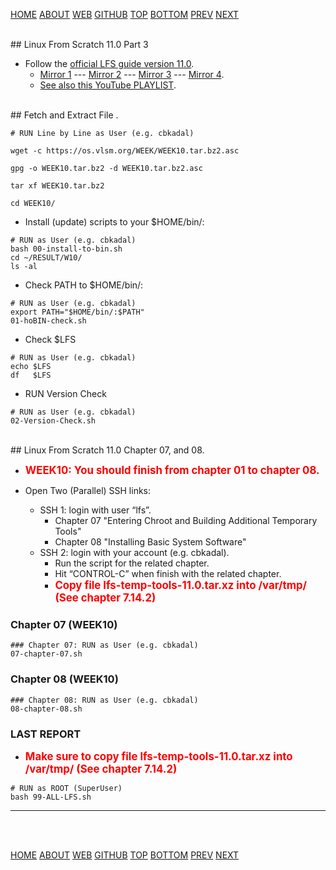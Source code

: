 ---
---

[HOME](index.md)
[ABOUT](README.md)
[WEB](https://osp4diss.vlsm.org/)
[GITHUB](https://github.com/os2xx/osp4diss)
[TOP](#)
[BOTTOM](#endofpage)
[PREV](index.md#idx0709)
[NEXT](index.md#idx0709)

<br id="idx00">
## Linux From Scratch 11.0 Part 3

* Follow the [official LFS guide version 11.0](https://www.linuxfromscratch.org/lfs/view/11.0/).
  * [Mirror 1](https://lfs.mirror.fileplanet.com/lfs/view/11.0/) ---
    [Mirror 2](https://lfs.mirrors.hoobly.com/lfs/view/11.0/) ---
    [Mirror 3](http://lfs.mirror.jaleco.com/lfs/view/11.0/) ---
    [Mirror 4](http://lfs.mirror.jaleco.com/lfs/view/11.0/).
  * [See also this YouTube PLAYLIST](https://www.youtube.com/playlist?list=PLyc5xVO2uDsDK5_zewRXYOZA0cyjwcboE).

<br id="idx01">
## Fetch and Extract File <https://os.vlsm.org/WEEK/WEEK10.tar.bz2.asc>.

```
# RUN Line by Line as User (e.g. cbkadal)

wget -c https://os.vlsm.org/WEEK/WEEK10.tar.bz2.asc

gpg -o WEEK10.tar.bz2 -d WEEK10.tar.bz2.asc

tar xf WEEK10.tar.bz2

cd WEEK10/

```

* Install (update) scripts to your $HOME/bin/:

```
# RUN as User (e.g. cbkadal)
bash 00-install-to-bin.sh
cd ~/RESULT/W10/
ls -al

```
* Check PATH to $HOME/bin/:

```
# RUN as User (e.g. cbkadal)
export PATH="$HOME/bin/:$PATH"
01-hoBIN-check.sh

```
* Check $LFS

```
# RUN as User (e.g. cbkadal)
echo $LFS
df   $LFS

```

* RUN Version Check

```
# RUN as User (e.g. cbkadal)
02-Version-Check.sh

```

<br id="idx02">
## Linux From Scratch 11.0 Chapter 07, and 08.

* <span style="color:red; font-weight:bold; font-size:larger;">
  WEEK10:
  You should finish from chapter 01 to chapter 08.
  </span>

* Open Two (Parallel) SSH links:
  * SSH 1: login with user “lfs”.
    * Chapter 07 "Entering Chroot and Building Additional Temporary Tools"
    * Chapter 08 "Installing Basic System Software"
  * SSH 2: login with your account (e.g. cbkadal).
    * Run the script for the related chapter.
    * Hit “CONTROL-C” when finish with the related chapter.
    * <span style="color:red; font-weight:bold; font-size:larger;">
      Copy file lfs-temp-tools-11.0.tar.xz into /var/tmp/ (See chapter 7.14.2)
      </span>

### Chapter 07 (WEEK10)

```
### Chapter 07: RUN as User (e.g. cbkadal)
07-chapter-07.sh

```

### Chapter 08 (WEEK10)

```
### Chapter 08: RUN as User (e.g. cbkadal)
08-chapter-08.sh

```

### LAST REPORT

* <span style="color:red; font-weight:bold; font-size:larger;">
  Make sure to copy file lfs-temp-tools-11.0.tar.xz into /var/tmp/ (See chapter 7.14.2)
  </span>

```
# RUN as ROOT (SuperUser)
bash 99-ALL-LFS.sh

```

<hr>
<br id="endofpage"><br>

[HOME](index.md)
[ABOUT](README.md)
[WEB](https://osp4diss.vlsm.org/)
[GITHUB](https://github.com/os2xx/osp4diss)
[TOP](#)
[BOTTOM](#endofpage)
[PREV](index.md#idx0709)
[NEXT](index.md#idx0709)
<br>

